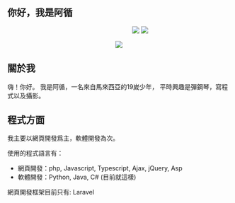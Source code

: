 ## 你好，我是阿循


<p align="center" style="width:600px">
  <img src="https://github-readme-stats.vercel.app/api/top-langs/?username=gansoonlee&theme=radical&locale=zh-tw">
  <img src="https://github-readme-stats.vercel.app/api?username=gansoonlee&show_icons=true&theme=radical&locale=zh-tw">
</p>

<p align="center">
  <img src="https://github-readme-streak-stats.herokuapp.com/?user=gansoonlee&locale=zh-tw&theme=dark&line_height=2.7px">
</p>

## 關於我

嗨！你好。
我是阿循，一名來自馬來西亞的19嵗少年，
平時興趣是彈鋼琴，寫程式以及攝影。

## 程式方面

我主要以網頁開發爲主，軟體開發為次。

使用的程式語言有：
  + 網頁開發：php, Javascript, Typescript, Ajax, jQuery, Asp
  + 軟體開發：Python, Java, C# (目前就這樣)
  
網頁開發框架目前只有: Laravel
